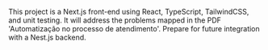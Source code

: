 <!-- Use this file to provide workspace-specific custom instructions to Copilot. For more details, visit https://code.visualstudio.com/docs/copilot/copilot-customization#_use-a-githubcopilotinstructionsmd-file -->

This project is a Next.js front-end using React, TypeScript, TailwindCSS, and unit testing. It will address the problems mapped in the PDF 'Automatização no processo de atendimento'. Prepare for future integration with a Nest.js backend.
